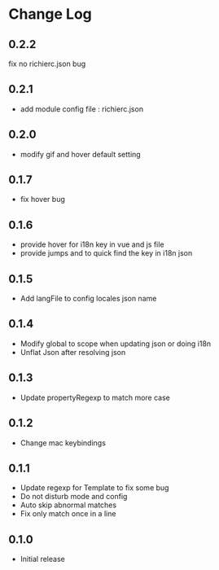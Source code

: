 # Change Log
## 0.2.2
fix no richierc.json bug

## 0.2.1
- add module config file : richierc.json

## 0.2.0
- modify gif and hover default setting

## 0.1.7
- fix hover bug

## 0.1.6
- provide hover for i18n key in vue and js file
- provide jumps and to quick find the key in i18n json

## 0.1.5
- Add langFile to config locales json name

## 0.1.4
- Modify global to scope when updating json or doing i18n
- Unflat Json after resolving json

## 0.1.3
- Update propertyRegexp to match more case


## 0.1.2
- Change mac keybindings

## 0.1.1
- Update regexp for Template to fix some bug
- Do not disturb mode and config
- Auto skip abnormal matches
- Fix only match once in a line

## 0.1.0
- Initial release
